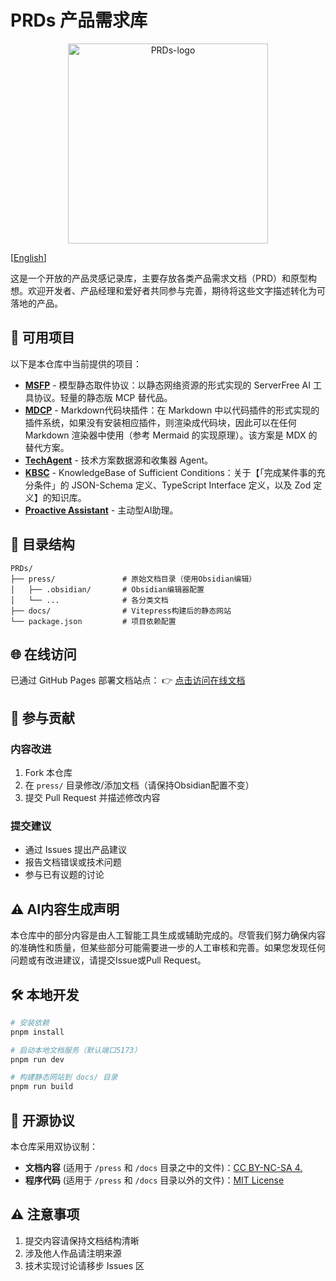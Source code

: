 
# PRDs 产品需求库

<p align="center"><img src="/press/public/logo.avif" alt="PRDs-logo" width="320px"/></p>

[[English](/README.md)]

这是一个开放的产品灵感记录库，主要存放各类产品需求文档（PRD）和原型构想。欢迎开发者、产品经理和爱好者共同参与完善，期待将这些文字描述转化为可落地的产品。

## 📑 可用项目

以下是本仓库中当前提供的项目：

- **[MSFP](https://lufbduk.github.io/PRDs/MSFP)** - 模型静态取件协议：以静态网络资源的形式实现的 ServerFree AI 工具协议。轻量的静态版 MCP 替代品。
- **[MDCP](https://lufbduk.github.io/PRDs/MDCP)** - Markdown代码块插件：在 Markdown 中以代码插件的形式实现的插件系统，如果没有安装相应插件，则渲染成代码块，因此可以在任何 Markdown 渲染器中使用（参考 Mermaid 的实现原理）。该方案是 MDX 的替代方案。
- **[TechAgent](https://lufbduk.github.io/PRDs/TechAgent)** - 技术方案数据源和收集器 Agent。
- **[KBSC](https://lufbduk.github.io/PRDs/KBSC)** - KnowledgeBase of Sufficient Conditions：关于【「完成某件事的充分条件」的 JSON-Schema 定义、TypeScript Interface 定义，以及 Zod 定义】的知识库。
- **[Proactive Assistant](https://lufbduk.github.io/PRDs/proactive-assistant)** - 主动型AI助理。

## 📂 目录结构

```
PRDs/
├── press/               # 原始文档目录（使用Obsidian编辑）
│   ├── .obsidian/       # Obsidian编辑器配置
│   └── ...              # 各分类文档
├── docs/                # Vitepress构建后的静态网站
└── package.json         # 项目依赖配置
```

## 🌐 在线访问

已通过 GitHub Pages 部署文档站点：
👉 [点击访问在线文档](https://lufbduk.github.io/PRDs)

## 🤝 参与贡献

### 内容改进
1. Fork 本仓库
2. 在 `press/` 目录修改/添加文档（请保持Obsidian配置不变）
3. 提交 Pull Request 并描述修改内容

### 提交建议
- 通过 Issues 提出产品建议
- 报告文档错误或技术问题
- 参与已有议题的讨论

## ⚠️ AI内容生成声明

本仓库中的部分内容是由人工智能工具生成或辅助完成的。尽管我们努力确保内容的准确性和质量，但某些部分可能需要进一步的人工审核和完善。如果您发现任何问题或有改进建议，请提交Issue或Pull Request。

## 🛠️ 本地开发

```bash
# 安装依赖
pnpm install

# 启动本地文档服务（默认端口5173）
pnpm run dev

# 构建静态网站到 docs/ 目录
pnpm run build
```

## 📜 开源协议

本仓库采用双协议制：
- **文档内容** (适用于 `/press` 和 `/docs` 目录之中的文件)：[CC BY-NC-SA 4.](https://creativecommons.org/licenses/by-nc-sa/4.0/deed.zh)
- **程序代码** (适用于 `/press` 和 `/docs` 目录以外的文件)：[MIT License](LICENSE-CODE)

## ⚠️ 注意事项
1. 提交内容请保持文档结构清晰
2. 涉及他人作品请注明来源
3. 技术实现讨论请移步 Issues 区
